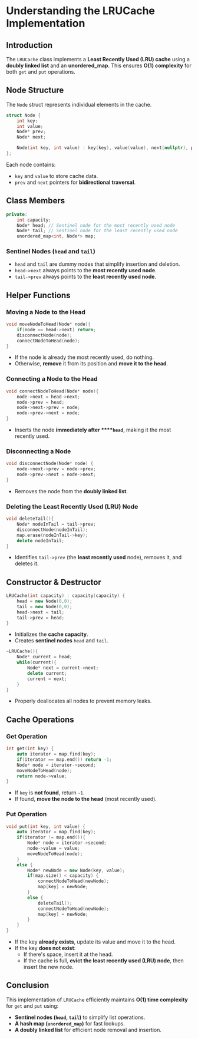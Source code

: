 # **Understanding the LRUCache Implementation**

## **Introduction**

The `LRUCache` class implements a **Least Recently Used (LRU) cache** using a **doubly linked list** and an **unordered\_map**. This ensures **O(1) complexity** for both `get` and `put` operations.

## **Node Structure**

The `Node` struct represents individual elements in the cache.

```cpp
struct Node {
    int key;
    int value;
    Node* prev;
    Node* next;

    Node(int key, int value) : key(key), value(value), next(nullptr), prev(nullptr) { }
};
```

Each node contains:

- `key` and `value` to store cache data.
- `prev` and `next` pointers for **bidirectional traversal**.

## **Class Members**

```cpp
private:
    int capacity;
    Node* head; // Sentinel node for the most recently used node
    Node* tail; // Sentinel node for the least recently used node
    unordered_map<int, Node*> map;
```

### **Sentinel Nodes (****`head`**** and ****`tail`****)**

- `head` and `tail` are dummy nodes that simplify insertion and deletion.
- `head->next` always points to the **most recently used node**.
- `tail->prev` always points to the **least recently used node**.

## **Helper Functions**

### **Moving a Node to the Head**

```cpp
void moveNodeToHead(Node* node){
    if(node == head->next) return;
    disconnectNode(node);
    connectNodeToHead(node);
}
```

- If the node is already the most recently used, do nothing.
- Otherwise, **remove** it from its position and **move it to the head**.

### **Connecting a Node to the Head**

```cpp
void connectNodeToHead(Node* node){
    node->next = head->next;
    node->prev = head;
    node->next->prev = node;
    node->prev->next = node;
}
```

- Inserts the node **immediately after ****`head`**, making it the most recently used.

### **Disconnecting a Node**

```cpp
void disconnectNode(Node* node) {
    node->next->prev = node->prev;
    node->prev->next = node->next;
}
```

- Removes the node from the **doubly linked list**.

### **Deleting the Least Recently Used (LRU) Node**

```cpp
void deleteTail(){
    Node* nodeInTail = tail->prev;
    disconnectNode(nodeInTail);
    map.erase(nodeInTail->key);
    delete nodeInTail;
}
```

- Identifies `tail->prev` (the **least recently used** node), removes it, and deletes it.

## **Constructor & Destructor**

```cpp
LRUCache(int capacity) : capacity(capacity) {
    head = new Node(0,0);
    tail = new Node(0,0);
    head->next = tail;
    tail->prev = head;
}
```

- Initializes the **cache capacity**.
- Creates **sentinel nodes** `head` and `tail`.

```cpp
~LRUCache(){
    Node* current = head;
    while(current){
        Node* next = current->next;
        delete current;
        current = next;
    }
}
```

- Properly deallocates all nodes to prevent memory leaks.

## **Cache Operations**

### **Get Operation**

```cpp
int get(int key) {
    auto iterator = map.find(key);
    if(iterator == map.end()) return -1;
    Node* node = iterator->second;
    moveNodeToHead(node);
    return node->value;
}
```

- If `key` is **not found**, return `-1`.
- If found, **move the node to the head** (most recently used).

### **Put Operation**

```cpp
void put(int key, int value) {
    auto iterator = map.find(key);
    if(iterator != map.end()){
        Node* node = iterator->second;
        node->value = value;
        moveNodeToHead(node);
    }
    else {
        Node* newNode = new Node(key, value);
        if(map.size() < capacity) {
            connectNodeToHead(newNode);
            map[key] = newNode;
        }
        else {
            deleteTail();
            connectNodeToHead(newNode);
            map[key] = newNode;
        }
    }
}
```

- If the key **already exists**, update its value and move it to the head.
- If the key **does not exist**:
  - If there's space, insert it at the head.
  - If the cache is full, **evict the least recently used (LRU) node**, then insert the new node.

## **Conclusion**

This implementation of `LRUCache` efficiently maintains **O(1) time complexity** for `get` and `put` using:

- **Sentinel nodes (****`head`****, ****`tail`****)** to simplify list operations.
- **A hash map (****`unordered_map`****)** for fast lookups.
- **A doubly linked list** for efficient node removal and insertion.

